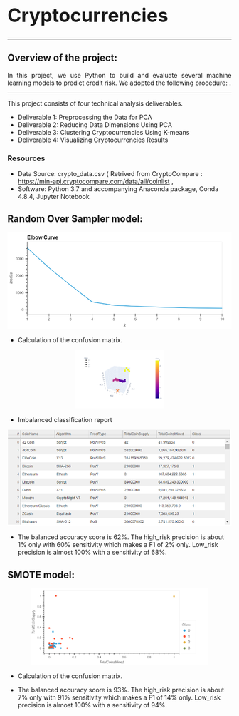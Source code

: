 ## **<h1 align="justify"> Cryptocurrencies**
  	
---
## Overview of the project: 
<p align="justify">In this project, we use Python to build and evaluate several machine learning models to predict credit risk.
We adopted the following procedure:
. <p>
	
---

<p align="justify">This project consists of four technical analysis deliverables. <p>

- Deliverable 1: Preprocessing the Data for PCA
- Deliverable 2: Reducing Data Dimensions Using PCA
- Deliverable 3: Clustering Cryptocurrencies Using K-means
- Deliverable 4: Visualizing Cryptocurrencies Results
	

### Resources
- Data Source: crypto_data.csv ( Retrived from CryptoCompare : https://min-api.cryptocompare.com/data/all/coinlist   , 
- Software: Python 3.7 and accompanying Anaconda package, Conda 4.8.4, Jupyter Notebook

## Random Over Sampler model:
	
<p align="center">
  <img width="600" src=https://github.com/sharifbhuiyan/Cryptocurrencies/blob/main/Resources/Elbow_Curve.png
</p>  
	

- Calculation of the confusion matrix.
	
<p align="center">
  <img width="200" src=https://github.com/sharifbhuiyan/Cryptocurrencies/blob/main/Resources/3D-Scatter.png
</p>  
		
- Imbalanced classification report

<p align="center">	
  <img width="600" src=https://github.com/sharifbhuiyan/Cryptocurrencies/blob/main/Resources/Tradable_crypto.png
</p>  
	

- The balanced accuracy score is 62%. The high_risk precision is about 1% only with 60% sensitivity which makes a F1 of 2% only. Low_risk precision is almost 100% with a sensitivity of 68%.

	
	
	
## SMOTE model:
	
<p align="center">
  <img width="400" src=https://github.com/sharifbhuiyan/Cryptocurrencies/blob/main/Resources/scatter%20plot.png
</p>  
	
- Calculation of the confusion matrix.


</p>



- The balanced accuracy score is 93%. The high_risk precision is about 7% only with 91% sensitivity which makes a F1 of 14% only. Low_risk precision is almost 100% with a sensitivity of 94%.
